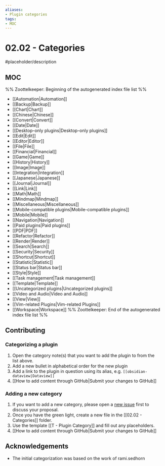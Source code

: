 ```yaml
---
aliases:
- Plugin categories
tags:
- MOC
---
```


# 02.02 - Categories

#placeholder/description 

## MOC

%% Zoottelkeeper: Beginning of the autogenerated index file list  %%
-  [[Automation|Automation]]
-  [[Backup|Backup]]
-  [[Chart|Chart]]
-  [[Chinese|Chinese]]
-  [[Convert|Convert]]
-  [[Date|Date]]
-  [[Desktop-only plugins|Desktop-only plugins]]
-  [[Edit|Edit]]
-  [[Editor|Editor]]
-  [[File|File]]
-  [[Financial|Financial]]
-  [[Game|Game]]
-  [[History|History]]
-  [[Image|Image]]
-  [[Integration|Integration]]
-  [[Japanese|Japanese]]
-  [[Journal|Journal]]
-  [[Link|Link]]
-  [[Math|Math]]
-  [[Mindmap|Mindmap]]
-  [[Miscellaneous|Miscellaneous]]
-  [[Mobile-compatible plugins|Mobile-compatible plugins]]
-  [[Mobile|Mobile]]
-  [[Navigation|Navigation]]
-  [[Paid plugins|Paid plugins]]
-  [[PDF|PDF]]
-  [[Refactor|Refactor]]
-  [[Render|Render]]
-  [[Search|Search]]
-  [[Security|Security]]
-  [[Shortcut|Shortcut]]
-  [[Statistic|Statistic]]
-  [[Status bar|Status bar]]
-  [[Style|Style]]
-  [[Task management|Task management]]
-  [[Template|Template]]
-  [[Uncategorized plugins|Uncategorized plugins]]
-  [[Video and Audio|Video and Audio]]
-  [[View|View]]
-  [[Vim-related Plugins|Vim-related Plugins]]
-  [[Workspace|Workspace]]
%% Zoottelkeeper: End of the autogenerated index file list  %%


## Contributing

### Categorizing a plugin

1. Open the category note(s) that you want to add the plugin to from the list above.
2. Add a new bullet in alphabetical order for the new plugin
3. Add a link to the plugin in question using its alias, e.g. `[[obsidian-dataview|Dataview]]`
4. [[How to add content through GitHub|Submit your changes to GitHub]]

### Adding a new category
1. If you want to add a new category, please open a [new issue]() first to discuss your proposal.
2. Once you have the green light, create a new file in the [[02.02 - Categories]] folder. 
3. Use the template [[T - Plugin Category]] and fill out any placeholders.
4. [[How to add content through GitHub|Submit your changes to GitHub]]

## Acknowledgements

- The initial categorization was based on the work of rami.sedhorn